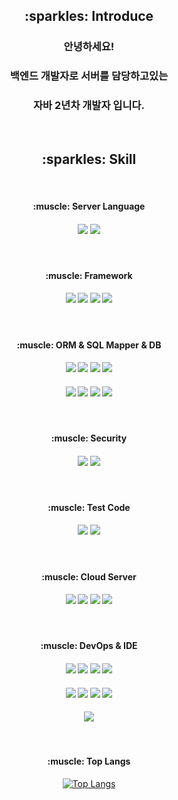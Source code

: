 <div align=center>
  <h2>:sparkles: Introduce</h2>
  <h3>안녕하세요!</h3>
  <h3>백엔드 개발자로 서버를 담당하고있는</h3>
  <h3>자바 2년차 개발자 입니다.</h3>
&nbsp;&nbsp;&nbsp;&nbsp;&nbsp;&nbsp;&nbsp;&nbsp;&nbsp;&nbsp;&nbsp;&nbsp;&nbsp;&nbsp;&nbsp;&nbsp;&nbsp;&nbsp;&nbsp;&nbsp;&nbsp;&nbsp;&nbsp;&nbsp;&nbsp;
<h2>:sparkles: Skill</h2>
&nbsp;&nbsp;&nbsp;&nbsp;&nbsp;&nbsp;&nbsp;&nbsp;&nbsp;&nbsp;&nbsp;&nbsp;&nbsp;&nbsp;&nbsp;&nbsp;&nbsp;&nbsp;&nbsp;&nbsp;&nbsp;&nbsp;&nbsp;&nbsp;&nbsp;
  <h4>:muscle: Server Language</h4>  
<h4> 
<img src="https://img.shields.io/badge/Java-DC382D?style=for-the-badge&logo=JAVA&logoColor=white">
<img src="https://img.shields.io/badge/NODE.JS-DC382D?style=for-the-badge&logo=Node.js&logoColor=white">
</h4>
  &nbsp;&nbsp;&nbsp;&nbsp;&nbsp;&nbsp;&nbsp;&nbsp;&nbsp;&nbsp;&nbsp;&nbsp;&nbsp;&nbsp;&nbsp;&nbsp;&nbsp;&nbsp;&nbsp;&nbsp;&nbsp;&nbsp;&nbsp;&nbsp;&nbsp;
  <h4>:muscle: Framework</h4> 
<h4>
<img src="https://img.shields.io/badge/SPRING-FF4500?style=for-the-badge&logo=SPRING&logoColor=white">
<img src="https://img.shields.io/badge/SPRINGBOOT-FF4500?style=for-the-badge&logo=SPRINGBOOT&logoColor=white">
<img src="https://img.shields.io/badge/EXPRESS.JS-FF4500?style=for-the-badge&logo=Express&logoColor=white">
<img src="https://img.shields.io/badge/REACT.JS-FF4500?style=for-the-badge&logo=React&logoColor=white">  
</h4>  
  &nbsp;&nbsp;&nbsp;&nbsp;&nbsp;&nbsp;&nbsp;&nbsp;&nbsp;&nbsp;&nbsp;&nbsp;&nbsp;&nbsp;&nbsp;&nbsp;&nbsp;&nbsp;&nbsp;&nbsp;&nbsp;&nbsp;&nbsp;&nbsp;&nbsp;
  <h4>:muscle: ORM & SQL Mapper & DB</h4>
<h4>  
<img src="https://img.shields.io/badge/JPA-FFCA28?style=for-the-badge&logo=Jpa&logoColor=white">
<img src="https://img.shields.io/badge/SPRING DATA JPA-FFCA28?style=for-the-badge&logo=SpringDataJpa&logoColor=white">
<img src="https://img.shields.io/badge/HIBERNATE-FFCA28?style=for-the-badge&logo=Hibernate&logoColor=white">
<img src="https://img.shields.io/badge/MYBATIS-FFCA28?style=for-the-badge&logo=Mybatis&logoColor=white"> 
</h4>
<h4>  
<img src="https://img.shields.io/badge/MYSQL-FFCA28?style=for-the-badge&logo=Mysql&logoColor=white">
<img src="https://img.shields.io/badge/MARIADB-FFCA28?style=for-the-badge&logo=MariaDB&logoColor=white">
<img src="https://img.shields.io/badge/MSSQL-FFCA28?style=for-the-badge&logo=Mssql&logoColor=white">
<img src="https://img.shields.io/badge/REDIS-FFCA28?style=for-the-badge&logo=Redis&logoColor=white">  
</h4>  
  &nbsp;&nbsp;&nbsp;&nbsp;&nbsp;&nbsp;&nbsp;&nbsp;&nbsp;&nbsp;&nbsp;&nbsp;&nbsp;&nbsp;&nbsp;&nbsp;&nbsp;&nbsp;&nbsp;&nbsp;&nbsp;&nbsp;&nbsp;&nbsp;&nbsp;
  <h4>:muscle: Security</h4>
<h4>  
<img src="https://img.shields.io/badge/SPRING SECURITY-007531?style=for-the-badge&logo=SPRING SECURITY&logoColor=white">
<img src="https://img.shields.io/badge/JWT-007531?style=for-the-badge&logo=Jwt&logoColor=white">
</h4>
  &nbsp;&nbsp;&nbsp;&nbsp;&nbsp;&nbsp;&nbsp;&nbsp;&nbsp;&nbsp;&nbsp;&nbsp;&nbsp;&nbsp;&nbsp;&nbsp;&nbsp;&nbsp;&nbsp;&nbsp;&nbsp;&nbsp;&nbsp;&nbsp;&nbsp;
  <h4>:muscle: Test Code</h4>
<h4>
  <img src="https://img.shields.io/badge/JUnit4/5-2D4999?style=for-the-badge&logo=JUnit5&logoColor=white">
  <img src="https://img.shields.io/badge/MOCKITO-2D4999?style=for-the-badge&logo=Mockito&logoColor=white">
</h4>  
  &nbsp;&nbsp;&nbsp;&nbsp;&nbsp;&nbsp;&nbsp;&nbsp;&nbsp;&nbsp;&nbsp;&nbsp;&nbsp;&nbsp;&nbsp;&nbsp;&nbsp;&nbsp;&nbsp;&nbsp;&nbsp;&nbsp;&nbsp;&nbsp;&nbsp;
  <h4>:muscle: Cloud Server</h4>
<h4>
<img src="https://img.shields.io/badge/Amazon AWS-0A66C2?style=for-the-badge&logo=Amazon AWS&logoColor=white">
<img src="https://img.shields.io/badge/Amazon S3-0A66C2?style=for-the-badge&logo=Amazon S3&logoColor=white">
<img src="https://img.shields.io/badge/Amazon RDS-0A66C2?style=for-the-badge&logo=Amazon EC2&logoColor=white">  
<img src="https://img.shields.io/badge/Amazon EC2-0A66C2?style=for-the-badge&logo=JUnit5&logoColor=white">
</h4>  
  &nbsp;&nbsp;&nbsp;&nbsp;&nbsp;&nbsp;&nbsp;&nbsp;&nbsp;&nbsp;&nbsp;&nbsp;&nbsp;&nbsp;&nbsp;&nbsp;&nbsp;&nbsp;&nbsp;&nbsp;&nbsp;&nbsp;&nbsp;&nbsp;&nbsp;
  <h4>:muscle: DevOps & IDE</h4>
<h4>  
<img src="https://img.shields.io/badge/DOCKER-5A0FC8?style=for-the-badge&logo=Docker&logoColor=white">
<img src="https://img.shields.io/badge/JENKINS-5A0FC8?style=for-the-badge&logo=Jenkins&logoColor=white"> 
<img src="https://img.shields.io/badge/ATLASSIAN-5A0FC8?style=for-the-badge&logo=Atlassian&logoColor=white">
<img src="https://img.shields.io/badge/JIRA-5A0FC8?style=for-the-badge&logo=Jira&logoColor=white">  
</h4>
<h4>  
<img src="https://img.shields.io/badge/CONFLUENCE-5A0FC8?style=for-the-badge&logo=Confluence&logoColor=white">  
<img src="https://img.shields.io/badge/SWAGGER-5A0FC8?style=for-the-badge&logo=Swagger&logoColor=white">
<img src="https://img.shields.io/badge/INTELLIJ-5A0FC8?style=for-the-badge&logo=IntelliJ IDEA&logoColor=white">
<img src="https://img.shields.io/badge/WEBSTORM-5A0FC8?style=for-the-badge&logo=Webstorm&logoColor=white">  
</h4>
<h4>  
<img src="https://img.shields.io/badge/DATAGRIP-5A0FC8?style=for-the-badge&logo=Datagrip&logoColor=white">
</h4>
  &nbsp;&nbsp;&nbsp;&nbsp;&nbsp;&nbsp;&nbsp;&nbsp;&nbsp;&nbsp;&nbsp;&nbsp;&nbsp;&nbsp;&nbsp;&nbsp;&nbsp;&nbsp;&nbsp;&nbsp;&nbsp;&nbsp;&nbsp;&nbsp;&nbsp;

<h4>:muscle: Top Langs</h4>

[![Top Langs](https://github-readme-stats.vercel.app/api/top-langs/?username=newy12&langs_count=4)](https://github.com/newy12/github-readme-stats)
</div>
